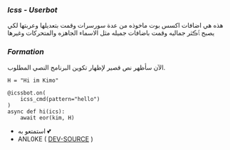 ### _Icss - Userbot_

هذه هي اضافات اكسس بوت ماخوذه من عدة سورسرات وقمت بتعديلها وعربتها لكي يصبح ﭑڪثر جماليه وقمت باضافات جميله مثل الاسماء الجاهزه والمتحركات وغيرها 

### _Formation_

الآن سأظهر نص قصير لإظهار تكوين البرنامج النصي المطلوب.
```python3
H = "Hi im Kimo"

@icssbot.on(
    icss_cmd(pattern="hello")
)
async def hi(ics):
    await eor(kim, H)
```

- استمتعو به 💕
- ANL0KE ( [DEV-SOURCE](https://t.me/rruuurr) )

